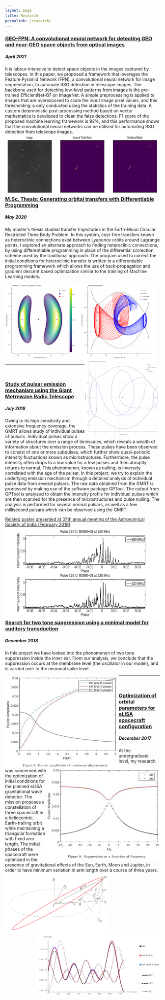 ```yaml
---
layout: page
title: Research
permalink: /research/
---
```


### [GEO-FPN: A convolutional neural network for detecting GEO and near-GEO space objects from optical images](https://www.researchgate.net/publication/351152998_GEO-FPN_A_convolutional_neural_network_for_detecting_GEO_and_near-GEO_space_objects_from_optical_images)
##### *April 2021*
It is labour-intensive to detect space objects in the images captured by telescopes. In this paper, we proposed a framework that leverages the Feature Pyramid Network (FPN), a convolutional neural network for image segmentation, to automate RSO detection in telescope images. The backbone used for detecting low-level patterns from images is the pre-trained EfficientNet-B7 on ImageNet. A simple preprocessing is applied to images that are overexposed to scale the input image pixel values, and this thresholding is only conducted using the statistics of the training data. A custom deterministic post-processing method based on vector mathematics is developed to clean the false detections. F1 score of the proposed machine learning framework is 92%, and this performance shows that the convolutional neural networks can be utilised for automating RSO detection from telescope images. 
<img style="float: left;" src="/assets/geo_fpn_example.png" width="750" height="200">
<hr>
<br>

### [M.Sc. Thesis: Generating orbital transfers with Differentiable Programming](https://www.researchgate.net/publication/366138300_Generating_Orbital_Transfers_with_Differential_Programming)
##### *May 2020*
My master's thesis studied transfer trajectories in the Earth-Moon Circular Restricted Three Body Problem. In this system, cost-free transfers known as heteroclinic connections exist between Lyapunov orbits around Lagrange points. I explored an alternate approach to finding heteroclinic connections, by using differentiable programming in place of the differential correction scheme used by the traditional approach. The program used to correct the initial conditions for heteroclinic transfer is written in a differentiable programming framework which allows the use of back-propagation and gradient descent based optimization similar to the training of Machine Learning models.

<img style="float: left;" src="/assets/LP_orbits.png" width="245" height="245">
<img style="float: center;" src="/assets/manifolds.png" width="245" height="245">
<img style="float: right;" src="/assets/hetroclinic_connection.png" width="245" height="245">
<hr>
<br>

### [Study of pulsar emission mechanism using the Giant Metrewave Radio Telescope](/assets/Report_Single_Pulse_Analysis_GMRT.pdf)
##### *July 2018*
Owing to its high sensitivity and extensive frequency coverage, the GMRT allows study of individual
pulses of pulsars. Individual pulses show a variety of structures over a range of timescales, which reveals
a wealth of information about the emission process. These pulses have been observed to consist of one
or more subpulses, which further show quasi-periodic intensity fluctuations known as microstructures.
Furthermore, the pulse intensity often drops to a low value for a few pulses and then abruptly returns to
normal. This phenomenon, known as nulling, is inversely correlated with the age of the pulsar. In this
project, we try to explain the underlying emission mechanism through a detailed analysis of individual
pulse data from several pulsars. The raw data obtained from the GMRT is processed by making use of the
software package GPTool. The output from GPTool is analyzed to obtain the intensity profile for individual
pulses which are then scanned for the presence of microstructures and pulse nulling. The analysis is
performed for several normal pulsars, as well as a few millisecond pulsars which can be observed using
the GMRT.

[Related poster presented at 37th annual meeting of the Astronomical Society of India (February 2019)](/assets/ASI_Poster_Pulsar_Microstructure_with_GMRT.pdf)
<img style="float: left;" src="/assets/single_pulse.jpg" width="750" height="300">
<hr>
<br>

### [Search for two tone suppression using a minimal model for auditory transduction](/assets/Two_tone_suppression.pdf)
##### *December 2018*
In this project we have looked into the phenomenon of two tone suppression inside the
inner ear. From our analysis, we conclude that the suppression occurs at the membrane
level (the oscillator in our model), and is carried over to the neuronal spike level.

<img style="float: left;" src="/assets/two_tone_membrane_displacement.png" width="370" height="300">
<img style="float: right;" src="/assets/two_tone_frequency.png" width="370" height="300">
<hr>
<br>

### [Optimization of orbital parameters for eLISA spacecraft configuration](/assets/eLISA_Project_Report.pdf)
##### *December 2017*
At the undergraduate level, my research was concerned with the optimization of initial conditions for the planned eLISA gravitational wave detector. The mission proposes a constellation of three spacecraft in a heliocentric, Earth-trailing orbit while maintaining a triangular formation with fixed arm length. The initial phases of the spacecraft were optimized in the presence of gravitational effects of the Sun, Earth, Moon and Jupiter, in order to have minimum variation in arm length over a course of three years.
<img style="float: left;" src="/assets/elisa_geometry.png" width="340" height="200">
<img style="float: right;" src="/assets/elisa_optimised.png" width="400" height="200">